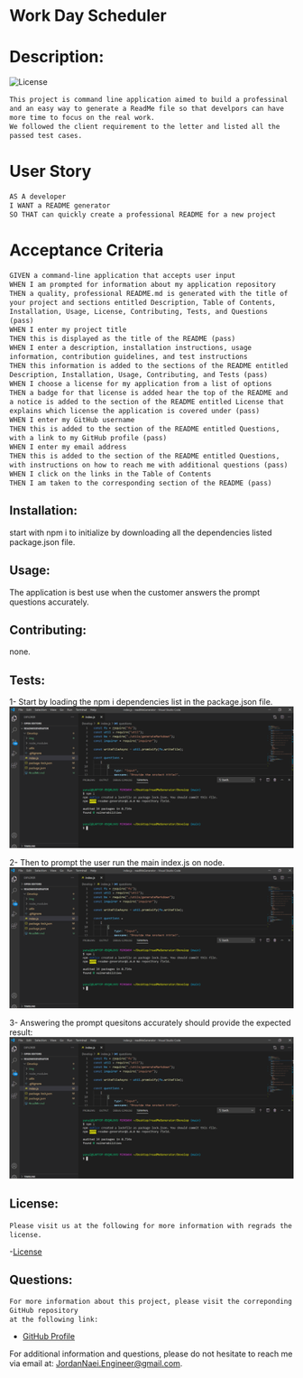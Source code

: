 # Work Day Scheduler

# Description:
![License](https://img.shields.io/badge/License-ISC-blue.svg "License Badge")

```
This project is command line application aimed to build a professinal and an easy way to generate a ReadMe file so that develpors can have more time to focus on the real work.
We followed the client requirement to the letter and listed all the passed test cases.
```

# User Story

```
AS A developer
I WANT a README generator
SO THAT can quickly create a professional README for a new project
```

# Acceptance Criteria

```
GIVEN a command-line application that accepts user input
WHEN I am prompted for information about my application repository 
THEN a quality, professional README.md is generated with the title of your project and sections entitled Description, Table of Contents, Installation, Usage, License, Contributing, Tests, and Questions (pass)
WHEN I enter my project title
THEN this is displayed as the title of the README (pass)
WHEN I enter a description, installation instructions, usage information, contribution guidelines, and test instructions
THEN this information is added to the sections of the README entitled Description, Installation, Usage, Contributing, and Tests (pass)
WHEN I choose a license for my application from a list of options
THEN a badge for that license is added hear the top of the README and a notice is added to the section of the README entitled License that explains which license the application is covered under (pass)
WHEN I enter my GitHub username
THEN this is added to the section of the README entitled Questions, with a link to my GitHub profile (pass)
WHEN I enter my email address
THEN this is added to the section of the README entitled Questions, with instructions on how to reach me with additional questions (pass)
WHEN I click on the links in the Table of Contents
THEN I am taken to the corresponding section of the README (pass)
```
## Installation:
start with npm i to initialize by downloading all the dependencies listed package.json file.

    
## Usage:
The application is best use when the customer answers the prompt questions accurately.
    
## Contributing:
none.
    
## Tests:
1- Start by loading the npm i dependencies list in the package.json file.
<img src="img/npm-i.PNG" alt= "this npm i initialization">

2- Then to prompt the user run the main index.js on node.
<img src="img/npm-i.PNG" alt= "this npm i initialization">

3- Answering the prompt quesitons accurately should provide the expected result:
<img src="img/npm-i.PNG" alt= "this npm i initialization">
    
## License:
    Please visit us at the following for more information with regrads the license.
    
-[License](https://opensource.org/licenses/ISC)
    
## Questions:
    For more information about this project, please visit the correponding GitHub repository
    at the following link:
    
- [GitHub Profile](https://github.com/JordanNaei)
    
For additional information and questions, please do not hesitate to reach me via email at:
    JordanNaei.Engineer@gmail.com.
    